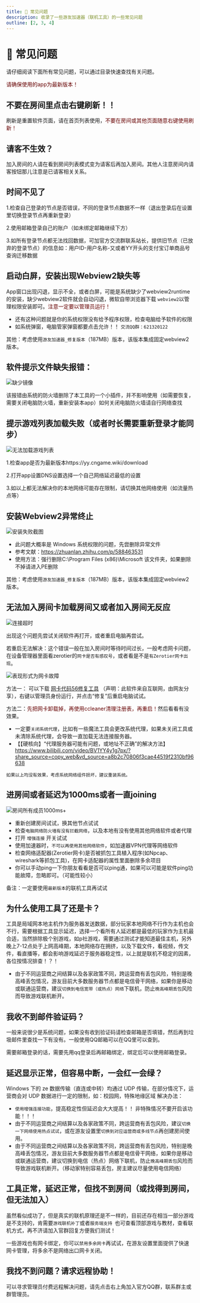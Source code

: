 ```yaml
---
title: 💫 常见问题
description: 收录了一些游友加速器（联机工具）的一些常见问题
outline: [2, 3, 4]
---
```

# 💫 常见问题 
请仔细阅读下面所有常见问题，可以通过目录快速查找有关问题。

<font color="#660000">请确保使用的app为最新版本！</font>

## 不要在房间里点击右键刷新！！
刷新是重置软件页面，请在首页列表使用，<font color="#660000">不要在房间或其他页面随意右键使用刷新！</font>

## 请客不生效？

加入房间的人请在看到房间列表模式变为请客后再加入房间。其他人注意房间内请客按钮那儿注意是已请客相关关系。

## 时间不见了
1.检查自己登录的节点是否错误，不同的登录节点数据不一样（退出登录后在设置里切换登录节点再重新登录）

2.使用邮箱登录自己的账户（如未绑定邮箱继续下方）

3.如所有登录节点都无法找回数据，可加官方交流群联系站长，提供旧节点（已放弃的登录节点）的信息如：用户ID-用户名称-又或者YY开头的支付宝订单商品号查询迁移数据


## 启动白屏，安装出现Webview2缺失等

App窗口出现闪退，显示不全，或者白屏，可能是系统缺少了webview2runtime的安装，缺少webview2软件就会自动闪退，微软自带浏览器下载 `webview2`以管理权限安装即可。<font color="#660000">注意一定要以管理员运行！</font>

- 还有这种问题就是你的系统权限没有给予程序权限，检查电脑给予软件的权限
- 如系统弹窗，电脑管家弹窗都要点击允许！！
  `交流QQ群：621320122`

其他：考虑使用`游友加速器_修复版本`（187MB）版本，该版本集成固定webview2版本。

## 软件提示文件缺失报错：

![缺少镜像](https://tc.vlogidc.cn/img/2025/01/05/677a58647b0ff.png)

该报错由系统的防火墙删除了本工具的一个小插件，并不影响使用（如需要恢复，需要关闭电脑防火墙，重新安装本app）如何关闭电脑防火墙请自行网络查找

## 提示游戏列表加载失败（或者时长需要重新登录才能同步）

![无法加载游戏列表](https://tc.vlogidc.cn/img/2025/01/05/677a5bea004d4.jpg)

1.检查app是否为最新版本https://yy.cngame.wiki/download

2.打开app设置DNS设置选择一个自己网络延迟最低的设置

3.如以上都无法解决你的本地网络可能存在限制，请切换其他网络使用（如流量热点等）

## 安装Webview2异常终止
![安装失败截图](https://img.katomegumi.net/file/2ec992c204384ee07e746.jpg)

- 此问题大概率是 Windows 系统权限的问题，先尝删除异常文件
- 参考文献：https://zhuanlan.zhihu.com/p/588463531
- 使用方法：强行删除C:\Program Files (x86)\Microsoft 该文件夹，如果删除不掉请进入PE删除

其他：考虑使用`游友加速器_修复版本`（187MB）版本，该版本集成固定webview2版本。

## 无法加入房间卡加载房间又或者加入房间无反应
![连接超时](https://img.katomegumi.net/file/ff311bf118f3849a0ca1a.jpg)

出现这个问题先尝试关闭软件再打开，或者重启电脑再尝试。

若重启无法解决：这个错误一般在加入房间时等待时间过长，一般考虑网卡问题，在设备管理器里面看zerotier的`网卡是否有感叹号`，或者看是不是`有Zerotier网卡出现`。

![表现形式为网卡故障](https://img.katomegumi.net/file/03a2040a00e2dea3830d2.png)

方法一：    可以下载 [网卡代码56修复工具](https://cn-sy1.rains3.com/accelerator/tools/%E7%BD%91%E5%8D%A1%E4%BB%A3%E7%A0%8156%E4%BF%AE%E5%A4%8D%E5%B7%A5%E5%85%B7.exe) （声明：此软件来自互联网，由网友分享），右键以管理员身份运行，并点击“修复”后重启电脑试试。

方法二：<font color="#660000">先把网卡卸载掉，再使用ccleaner清理注册表，再重启！</font>然后看看有没效果。

- 一定要`关闭系统代理`，比如有一些魔法工具会更改系统代理，如果未关闭工具或未清除系统代理，会导致一直加载无法连接服务器。
- 【【硬核向】“代理服务器可能有问题，或地址不正确”的解决方法】 https://www.bilibili.com/video/BV1YY4y1g7px/?share_source=copy_web&vd_source=a8b2c70806f3cae44519f2310bf96638

`如果以上均没有效果，考虑系统网络组件损坏，建议重装系统。`



## 进房间或者延迟为1000ms或者一直joining
![房间所有成员1000ms+](https://img.katomegumi.net/file/d0c412163395e384bc969.jpg)

- 重新创建房间试试，换其他节点试试
- 检查`电脑网络防火墙有没有拦截网络`，以及本地有没有使用其他网络软件或者代理
- 打开 `增强连接` 开关试试
- 使用加速器时，`不可以再使用其他网络软件`，如加速器VPN代理等网络软件
- 检查网络适配器(Zerotier网卡)是否被抓包工具植入程序(如Npcap、wireshark等抓包工具)，在网卡适配器的属性里面删除多余项目
- 你可以手动ping一下你朋友看看是否可以ping通，如果可以可能是软件ping功能故障，忽略即可。（可能性较小）

备注：一定要使用`最新版本`的联机工具再试试

## 为什么使用工具了还是卡？

工具是局域网本地主机作为服务器发送数据，部分玩家本地网络不行作为主机也会不行，需要根据工具显示延迟，选择一个看所有人延迟都是最低的玩家作为主机最合适，当然排除极个别游戏，如p社游戏，需要通过测试才能知道最佳主机，另外晚上7-12点处于上网高峰期，本地网络存在拥挤，以及下载文件，看视频，传文件，看直播等，都会影响游戏延迟于服务器稳定性，以上就是联机不稳定的因素，各位按情况排查！？！

- 由于不同运营商之间结算以及各家政策不同，跨运营商有丢包风险，特别是晚高峰丢包情况，游友目前大多数服务器节点都是电信骨干网络，如果你是移动或联通运营商，建议`切换到电信宽带（或热点）网络`下联机，防止`晚高峰期丢包`风险而导致游戏联机断开。


## 我收不到邮件验证码？

一般来说很少是系统问题，如果没有收到验证码请检查邮箱是否填错，然后再到垃圾邮件里查找一下有没有。一般使用QQ邮箱可以在QQ里可以查到。

需要邮箱登录的话，需要先用qq登录后再邮箱绑定，绑定后可以使用邮箱登录。

## 延迟显示正常，但容易中断，一会红一会绿？
Windows 下的 ze 数据传输（直连或中转）均通过 UDP 传输，在部分情况下，运营商会对 UDP 数据进行一定的限制，如：校园网，特殊地缘区域
解决办法：

-  `使用增强连接功能`，提高稳定性但延迟会大大提高！！ 非特殊情况不要开启该功能！！！
- 由于不同运营商之间结算以及各家政策不同，跨运营商有丢包风险，建议`切换一下网络使用热点试试`，或在游友设置里`切换到对应运营商或多线节点`再创建房间使用。
- 由于不同运营商之间结算以及各家政策不同，跨运营商有丢包风险，特别是晚高峰丢包情况，游友目前大多数服务器节点都是电信骨干网络，如果你是移动或联通运营商，建议切换到电信（热点）网络下联机，防止`晚高峰期丢包`风险而导致游戏联机断开。（移动家特别容易丢包，房主建议尽量使用电信网络）


## 工具正常，延迟正常，但找不到房间（或找得到房间，但无法加入）

虽然看似成功了，但是真实的联机原理还是不一样的，目前还存在相当一部分游戏是不支持的，肯需要`游戏联机补丁`或者`服务端支持
`也可查看顶部游戏与教材，查看联机方式，再不济请加入官群回复方便我们测试！

一些游戏也有网卡绑定，你可以`禁用多余网卡`再试试，在游友设置里面提供了快速网卡管理，将多余不是网络出口网卡关闭。

## 我找不到问题？请求远程协助！

可以寻求管理员付费远程解决问题，请先点击右上角加入官方QQ群，联系群主或群管理员。



<style>
  
      .VPDoc .aside {
        display: block!important;
    }
</style>
